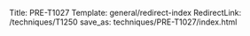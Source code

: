 Title: PRE-T1027
Template: general/redirect-index
RedirectLink: /techniques/T1250
save_as: techniques/PRE-T1027/index.html